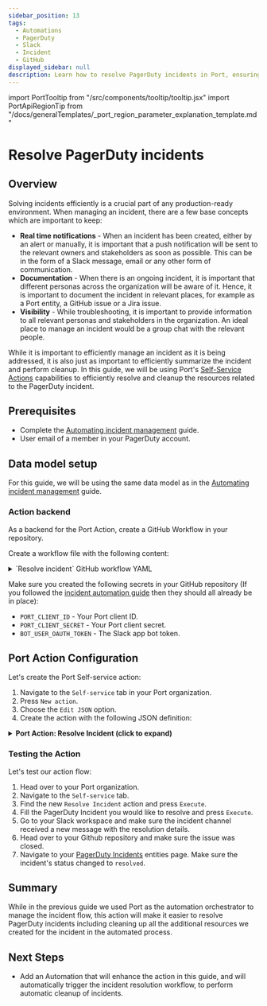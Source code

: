 ```yaml
---
sidebar_position: 13
tags:
  - Automations
  - PagerDuty
  - Slack
  - Incident
  - GitHub
displayed_sidebar: null
description: Learn how to resolve PagerDuty incidents in Port, ensuring efficient incident management and quick resolution.
---
```


import PortTooltip from "/src/components/tooltip/tooltip.jsx"
import PortApiRegionTip from "/docs/generalTemplates/_port_region_parameter_explanation_template.md"

# Resolve PagerDuty incidents

## Overview

Solving incidents efficiently is a crucial part of any production-ready environment. When managing an incident, there are a few base concepts which are important to keep:
- **Real time notifications** - When an incident has been created, either by an alert or manually, it is important that a push notification will be sent to the relevant owners and stakeholders as soon as possible. This can be in the form of a Slack message, email or any other form of communication.
- **Documentation** - When there is an ongoing incident, it is important that different personas across the organization will be aware of it. Hence, it is important to document the incident in relevant places, for example as a Port entity, a GitHub issue or a Jira issue.
- **Visibility** - While troubleshooting, it is important to provide information to all relevant personas and stakeholders in the organization. An ideal place to manage an incident would be a group chat with the relevant people.

While it is important to efficiently manage an incident as it is being addressed, it is also just as important to efficiently summarize the incident and perform cleanup. In this guide, we will be using Port's [Self-Service Actions](https://docs.port.io/actions-and-automations/create-self-service-experiences/) capabilities to efficiently resolve and cleanup the resources related to the PagerDuty incident.

## Prerequisites
- Complete the [Automating incident management](https://docs.port.io/guides/all/create-slack-channel-for-reported-incident) guide.
- User email of a member in your PagerDuty account.


## Data model setup
For this guide, we will be using the same data model as in the [Automating incident management](https://docs.port.io/guides/all/create-slack-channel-for-reported-incident) guide.


### Action backend
As a backend for the Port Action, create a GitHub Workflow in your repository.

Create a workflow file with the following content:

<details>
    <summary>`Resolve incident` GitHub workflow YAML</summary>

This workflow is responsible for resolving an incident, notifying the Slack channel and closing the GitHub issue.
:::tip Update placeholders
   Replace the `<PAEGRDUTY_USER_EMAIL>` placeholder with the user email from the [prerequisites](#prerequisites) section. 
:::

```yaml showLineNumbers title=".github/workflows/resolve-incident.yaml"
name: Resolve Incident In PagerDuty
on:
  workflow_dispatch:
    inputs:
      port_payload:
        required: true
        description: includes blueprint, run ID, and entity identifier from Port.

permissions:
  contents: read
  issues: write 

jobs:
  resolve_incident:
    runs-on: ubuntu-latest
    env:
      PD_INCIDENT_ID: ${{ fromJson(inputs.port_payload).entity.identifier }}
      PD_INCIDENT_URL: ${{ fromJson(inputs.port_payload).entity.properties.url }}
      PD_INCIDENT_TITLE: ${{ fromJson(inputs.port_payload).entity.title }}
      PORT_INCIDENT_URL: https://app.getport.io/pagerdutyIncidentEntity?identifier=${{ fromJson(inputs.port_payload).entity.identifier }}
      PORT_RUN_ID: ${{fromJson(inputs.port_payload).run_id}}
    steps:
      - name: Log Executing Request to Resolve Incident
        uses: port-labs/port-github-action@v1
        with:
          clientId: ${{ secrets.PORT_CLIENT_ID }}
          clientSecret: ${{ secrets.PORT_CLIENT_SECRET }}
          baseUrl: https://api.getport.io
          operation: PATCH_RUN
          runId: ${{ env.PORT_RUN_ID }}
          logMessage: "Resolving PagerDuty incident '${{ env.PD_INCIDENT_ID }}'..."

      - name: Request to Resolve Incident
        id: resolve_incident
        uses: fjogeleit/http-request-action@v1
        with:
          url: 'https://api.pagerduty.com/incidents'
          method: 'PUT'
          // highlight-next-line
          customHeaders: '{"Content-Type": "application/json", "Accept": "application/vnd.pagerduty+json;version=2", "Authorization": "Token token=${{ secrets.PAGERDUTY_API_KEY }}", "From": "<PAEGRDUTY_USER_EMAIL>"}'
          data: >-
              {
                "incidents": [
                  {
                    "id": "${{ env.PD_INCIDENT_ID}}",
                    "type": "incident_reference",
                    "status": "resolved"
                  }
                ]
              }
      - run: |
          echo '${{ steps.resolve_incident.outputs.response }}'

      - name: Log Before Processing Incident Response
        uses: port-labs/port-github-action@v1
        with:
          clientId: ${{ secrets.PORT_CLIENT_ID }}
          clientSecret: ${{ secrets.PORT_CLIENT_SECRET }}
          baseUrl: https://api.getport.io
          operation: PATCH_RUN
          runId: ${{ env.PORT_RUN_ID }}
          logMessage: "Getting incident object from response received..."

      - name: Log Before Upserting Entity
        uses: port-labs/port-github-action@v1
        with:
          clientId: ${{ secrets.PORT_CLIENT_ID }}
          clientSecret: ${{ secrets.PORT_CLIENT_SECRET }}
          baseUrl: https://api.getport.io
          operation: PATCH_RUN
          runId: ${{ env.PORT_RUN_ID }}
          logMessage: "Reporting the updated incident back to Port...🚀"

      - name: UPSERT Entity
        uses: port-labs/port-github-action@v1
        with:
          identifier: "${{ fromJson(steps.resolve_incident.outputs.response).incidents[0].id }}"
          title: "${{ fromJson(steps.resolve_incident.outputs.response).incidents[0].title }}"
          blueprint: ${{fromJson(inputs.port_payload).blueprint}}
          properties: |-
            {
              "status": "${{ fromJson(steps.resolve_incident.outputs.response).incidents[0].status }}",
              "url": "${{ fromJson(steps.resolve_incident.outputs.response).incidents[0].self }}",
              "urgency": "${{ fromJson(steps.resolve_incident.outputs.response).incidents[0].urgency }}",
              "responder": "${{ fromJson(steps.resolve_incident.outputs.response).incidents[0].assignments[0].assignee.summary}}",
              "escalation_policy": "${{ fromJson(steps.resolve_incident.outputs.response).incidents[0].escalation_policy.summary }}",
              "created_at": "${{ fromJson(steps.resolve_incident.outputs.response).incidents[0].created_at }}",
              "updated_at": "${{ fromJson(steps.resolve_incident.outputs.response).incidents[0].updated_at }}"
            }
          clientId: ${{ secrets.PORT_CLIENT_ID }}
          clientSecret: ${{ secrets.PORT_CLIENT_SECRET }}
          baseUrl: https://api.getport.io
          operation: UPSERT
          runId: ${{ env.PORT_RUN_ID }}

      - name: Log After Upserting Entity
        uses: port-labs/port-github-action@v1
        with:
          clientId: ${{ secrets.PORT_CLIENT_ID }}
          clientSecret: ${{ secrets.PORT_CLIENT_SECRET }}
          baseUrl: https://api.getport.io
          operation: PATCH_RUN
          runId: ${{ env.PORT_RUN_ID }}
          logMessage: |
            Entity was updated successfully ✅

            Closing the Github issue...

      - name: Close Issue
        uses: peter-evans/close-issue@v3
        with:
          close-reason: Resolved
          token: ${{ secrets.GITHUB_TOKEN }}
          issue-number: ${{fromJson(inputs.port_payload).gh_issue_id}}
          comment: Issue was resolved. Closing ✅

      - name: Log before slack message
        uses: port-labs/port-github-action@v1
        with:
          clientId: ${{ secrets.PORT_CLIENT_ID }}
          clientSecret: ${{ secrets.PORT_CLIENT_SECRET }}
          baseUrl: https://api.getport.io
          operation: PATCH_RUN
          runId: ${{ env.PORT_RUN_ID }}
          logMessage: |
            Github issue closed successfully ✅

            Updating the Slack channel that the incident was resolved...

      - name: Send Slack Message
        uses: archive/github-actions-slack@v2.9.0
        id: send-message
        with:
          slack-function: send-message
          slack-bot-user-oauth-access-token: ${{ secrets.BOT_USER_OAUTH_TOKEN }}
          slack-channel: ${{fromJson(inputs.port_payload).slack_channel_id}}
          slack-text: | 
            🚀 Incident was resolved 🚀
            View incident :point_right::skin-tone-4: <${{ env.PORT_INCIDENT_URL }}|here>!
            Good job everyone, thank you for your help 💪🏻

      - name: Finished handling resolution log
        uses: port-labs/port-github-action@v1
        with:
          clientId: ${{ secrets.PORT_CLIENT_ID }}
          clientSecret: ${{ secrets.PORT_CLIENT_SECRET }}
          baseUrl: https://api.getport.io
          operation: PATCH_RUN
          runId: ${{ env.PORT_RUN_ID }}
          logMessage: |
            Incident '${{ env.PD_INCIDENT_ID }}' resolved successfully 💪🏻
```

<PortApiRegionTip/>

</details>


Make sure you created the following secrets in your GitHub repository (If you followed the [incident automation guide](https://docs.port.io/guides/all/create-slack-channel-for-reported-incident) then they should all already be in place):
- `PORT_CLIENT_ID` - Your Port client ID.
- `PORT_CLIENT_SECRET` - Your Port client secret.
- `BOT_USER_OAUTH_TOKEN` - The Slack app bot token.

## Port Action Configuration
Let's create the Port Self-service action:
1. Navigate to the `Self-service` tab in your Port organization.
2. Press `New action`.
3. Choose the `Edit JSON` option.
4. Create the action with the following JSON definition:
<details>

  <summary><b>Port Action: Resolve Incident (click to expand)</b></summary>
   :::tip action placeholders
   Replace the following placeholders to match your environment: 
- `<GITHUB-ORG>` - your GitHub organization or user name.
- `<GITHUB-REPO-NAME>` - your GitHub repository name.
:::


```json showLineNumbers
{
  "identifier": "pagerduty_resolve_incident",
  "title": "Resolve Incident",
  "icon": "pagerduty",
  "description": "Resolve incident in pagerduty",
  "trigger": {
    "type": "self-service",
    "operation": "DAY-2",
    "userInputs": {
      "properties": {},
      "required": [],
      "order": []
    },
    "blueprintIdentifier": "pagerdutyIncident"
  },
  "invocationMethod": {
    "type": "GITHUB",
    // highlight-start
    "org": "<GITHUB-ORG>",
    "repo": "<GITHUB-REPO-NAME>",
    // highlight-end
    "workflow": "resolve-incident.yaml",
    "workflowInputs": {
      "{{if (.inputs | has(\"ref\")) then \"ref\" else null end}}": "{{.inputs.\"ref\"}}",
      "{{if (.inputs | has(\"from\")) then \"from\" else null end}}": "{{.inputs.\"from\"}}",
      "port_payload": {
        "blueprint": "{{.action.blueprint}}",
        "slack_channel_id": "{{.entity.properties.slack_channel | split(\"=\") | .[-1]}}",
        "gh_issue_id": "{{.entity.relations.githubIssue | split(\"-\") | .[-1]}}",
        "entity": "{{.entity}}",
        "run_id": "{{.run.id}}"
      }
    },
    "reportWorkflowStatus": true
  },
  "requiredApproval": false
}
```

</details>

### Testing the Action
Let's test our action flow:
1. Head over to your Port organization.
2. Navigate to the `Self-service` tab.
3. Find the new `Resolve Incident` action and press `Execute`.
4. Fill the PagerDuty Incident you would like to resolve and press `Execute`.
5. Go to your Slack workspace and make sure the incident channel received a new message with the resolution details.
6. Head over to your Github repository and make sure the issue was closed.
7. Navigate to your [PagerDuty Incidents](https://app.getport.io/pagerdutyIncidents) entities page. Make sure the incident's status changed to `resolved`.

## Summary 
While in the previous guide we used Port as the automation orchestrator to manage the incident flow, this action will make it easier to resolve PagerDuty incidents including cleaning up all the additional resources we created for the incident in the automated process.

## Next Steps
- Add an Automation that will enhance the action in this guide, and will automatically trigger the incident resolution workflow, to perform automatic cleanup of incidents.

